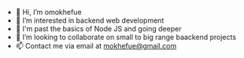 - 👋 Hi, I’m omokhefue
- 👀 I’m interested in backend web development
- 🌱 I'm past the basics of Node JS and going deeper 
- 💞️ I’m looking to collaborate on small to big range baackend projects
- 📫 Contact me via email at mokhefue@gmail.com


